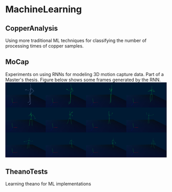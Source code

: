 # MachineLearning

## CopperAnalysis
Using more traditional ML techniques for classifying the number of processing times of copper samples.

## MoCap
Experiments on using RNNs for modeling 3D motion capture data. Part of a Master's thesis. Figure below shows some frames generated by the RNN. 
![test2](predicted_frames.jpg)

## TheanoTests
Learning theano for ML implementations
